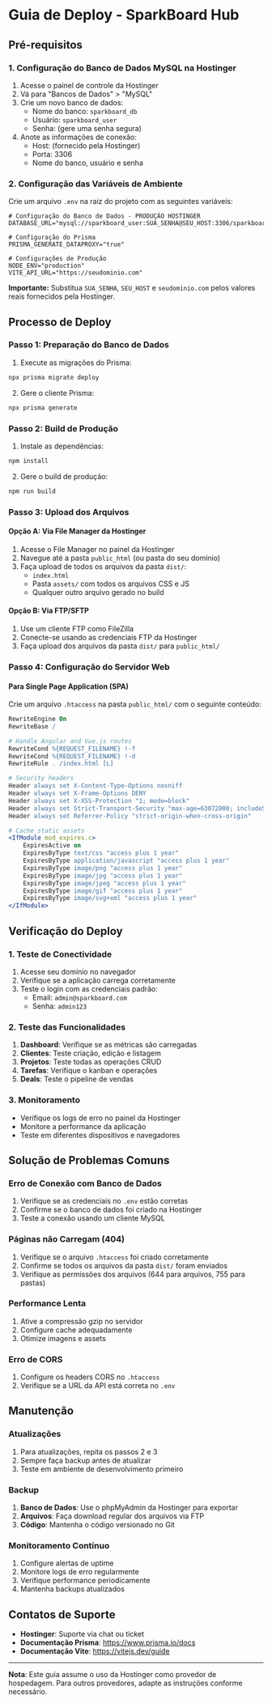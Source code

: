 # Guia de Deploy - SparkBoard Hub

## Pré-requisitos

### 1. Configuração do Banco de Dados MySQL na Hostinger

1. Acesse o painel de controle da Hostinger
2. Vá para "Bancos de Dados" > "MySQL"
3. Crie um novo banco de dados:
   - Nome do banco: `sparkboard_db`
   - Usuário: `sparkboard_user`
   - Senha: (gere uma senha segura)
4. Anote as informações de conexão:
   - Host: (fornecido pela Hostinger)
   - Porta: 3306
   - Nome do banco, usuário e senha

### 2. Configuração das Variáveis de Ambiente

Crie um arquivo `.env` na raiz do projeto com as seguintes variáveis:

```env
# Configuração do Banco de Dados - PRODUÇÃO HOSTINGER
DATABASE_URL="mysql://sparkboard_user:SUA_SENHA@SEU_HOST:3306/sparkboard_db"

# Configuração do Prisma
PRISMA_GENERATE_DATAPROXY="true"

# Configurações de Produção
NODE_ENV="production"
VITE_API_URL="https://seudominio.com"
```

**Importante:** Substitua `SUA_SENHA`, `SEU_HOST` e `seudominio.com` pelos valores reais fornecidos pela Hostinger.

## Processo de Deploy

### Passo 1: Preparação do Banco de Dados

1. Execute as migrações do Prisma:
```bash
npx prisma migrate deploy
```

2. Gere o cliente Prisma:
```bash
npx prisma generate
```

### Passo 2: Build de Produção

1. Instale as dependências:
```bash
npm install
```

2. Gere o build de produção:
```bash
npm run build
```

### Passo 3: Upload dos Arquivos

#### Opção A: Via File Manager da Hostinger

1. Acesse o File Manager no painel da Hostinger
2. Navegue até a pasta `public_html` (ou pasta do seu domínio)
3. Faça upload de todos os arquivos da pasta `dist/`:
   - `index.html`
   - Pasta `assets/` com todos os arquivos CSS e JS
   - Qualquer outro arquivo gerado no build

#### Opção B: Via FTP/SFTP

1. Use um cliente FTP como FileZilla
2. Conecte-se usando as credenciais FTP da Hostinger
3. Faça upload dos arquivos da pasta `dist/` para `public_html/`

### Passo 4: Configuração do Servidor Web

#### Para Single Page Application (SPA)

Crie um arquivo `.htaccess` na pasta `public_html/` com o seguinte conteúdo:

```apache
RewriteEngine On
RewriteBase /

# Handle Angular and Vue.js routes
RewriteCond %{REQUEST_FILENAME} !-f
RewriteCond %{REQUEST_FILENAME} !-d
RewriteRule . /index.html [L]

# Security headers
Header always set X-Content-Type-Options nosniff
Header always set X-Frame-Options DENY
Header always set X-XSS-Protection "1; mode=block"
Header always set Strict-Transport-Security "max-age=63072000; includeSubDomains; preload"
Header always set Referrer-Policy "strict-origin-when-cross-origin"

# Cache static assets
<IfModule mod_expires.c>
    ExpiresActive on
    ExpiresByType text/css "access plus 1 year"
    ExpiresByType application/javascript "access plus 1 year"
    ExpiresByType image/png "access plus 1 year"
    ExpiresByType image/jpg "access plus 1 year"
    ExpiresByType image/jpeg "access plus 1 year"
    ExpiresByType image/gif "access plus 1 year"
    ExpiresByType image/svg+xml "access plus 1 year"
</IfModule>
```

## Verificação do Deploy

### 1. Teste de Conectividade

1. Acesse seu domínio no navegador
2. Verifique se a aplicação carrega corretamente
3. Teste o login com as credenciais padrão:
   - Email: `admin@sparkboard.com`
   - Senha: `admin123`

### 2. Teste das Funcionalidades

1. **Dashboard**: Verifique se as métricas são carregadas
2. **Clientes**: Teste criação, edição e listagem
3. **Projetos**: Teste todas as operações CRUD
4. **Tarefas**: Verifique o kanban e operações
5. **Deals**: Teste o pipeline de vendas

### 3. Monitoramento

- Verifique os logs de erro no painel da Hostinger
- Monitore a performance da aplicação
- Teste em diferentes dispositivos e navegadores

## Solução de Problemas Comuns

### Erro de Conexão com Banco de Dados

1. Verifique se as credenciais no `.env` estão corretas
2. Confirme se o banco de dados foi criado na Hostinger
3. Teste a conexão usando um cliente MySQL

### Páginas não Carregam (404)

1. Verifique se o arquivo `.htaccess` foi criado corretamente
2. Confirme se todos os arquivos da pasta `dist/` foram enviados
3. Verifique as permissões dos arquivos (644 para arquivos, 755 para pastas)

### Performance Lenta

1. Ative a compressão gzip no servidor
2. Configure cache adequadamente
3. Otimize imagens e assets

### Erro de CORS

1. Configure os headers CORS no `.htaccess`
2. Verifique se a URL da API está correta no `.env`

## Manutenção

### Atualizações

1. Para atualizações, repita os passos 2 e 3
2. Sempre faça backup antes de atualizar
3. Teste em ambiente de desenvolvimento primeiro

### Backup

1. **Banco de Dados**: Use o phpMyAdmin da Hostinger para exportar
2. **Arquivos**: Faça download regular dos arquivos via FTP
3. **Código**: Mantenha o código versionado no Git

### Monitoramento Contínuo

1. Configure alertas de uptime
2. Monitore logs de erro regularmente
3. Verifique performance periodicamente
4. Mantenha backups atualizados

## Contatos de Suporte

- **Hostinger**: Suporte via chat ou ticket
- **Documentação Prisma**: https://www.prisma.io/docs
- **Documentação Vite**: https://vitejs.dev/guide

---

**Nota**: Este guia assume o uso da Hostinger como provedor de hospedagem. Para outros provedores, adapte as instruções conforme necessário.